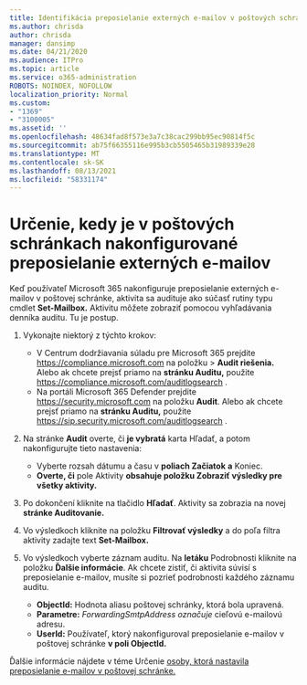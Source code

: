 ```yaml
---
title: Identifikácia preposielanie externých e-mailov v poštových schránkach v denníkoch auditu
ms.author: chrisda
author: chrisda
manager: dansimp
ms.date: 04/21/2020
ms.audience: ITPro
ms.topic: article
ms.service: o365-administration
ROBOTS: NOINDEX, NOFOLLOW
localization_priority: Normal
ms.custom:
- "1369"
- "3100005"
ms.assetid: ''
ms.openlocfilehash: 48634fad8f573e3a7c38cac299bb95ec90814f5c
ms.sourcegitcommit: ab75f66355116e995b3cb5505465b31989339e28
ms.translationtype: MT
ms.contentlocale: sk-SK
ms.lasthandoff: 08/13/2021
ms.locfileid: "58331174"
---
```

# <a name="identify-when-external-email-forwarding-is-configured-on-mailboxes"></a>Určenie, kedy je v poštových schránkach nakonfigurované preposielanie externých e-mailov

Keď používateľ Microsoft 365 nakonfiguruje preposielanie externých e-mailov v poštovej schránke, aktivita sa audituje ako súčasť rutiny typu cmdlet **Set-Mailbox.** Aktivitu môžete zobraziť pomocou vyhľadávania denníka auditu. Tu je postup.

1. Vykonajte niektorý z týchto krokov:
   - V Centrum dodržiavania súladu pre Microsoft 365 prejdite <https://compliance.microsoft.com> na položku  \> **Audit riešenia.** Alebo ak chcete prejsť priamo na **stránku Auditu,** použite <https://compliance.microsoft.com/auditlogsearch> .
   - Na portáli Microsoft 365 Defender prejdite <https://security.microsoft.com> na položku **Audit**. Alebo ak chcete prejsť priamo na **stránku Auditu,** použite <https://sip.security.microsoft.com/auditlogsearch> .

2. Na stránke **Audit** overte, či **je vybratá** karta Hľadať, a potom nakonfigurujte tieto nastavenia:
   - Vyberte rozsah dátumu a času v **poliach Začiatok** **a** Koniec.
   - **Overte, či** pole Aktivity **obsahuje položku Zobraziť výsledky pre všetky aktivity.**

3. Po dokončení kliknite na tlačidlo **Hľadať**. Aktivity sa zobrazia na novej **stránke Auditovanie.**

4. Vo výsledkoch kliknite na položku **Filtrovať výsledky** a do poľa filtra aktivity zadajte text **Set-Mailbox.**

5. Vo výsledkoch vyberte záznam auditu. Na **letáku** Podrobnosti kliknite na položku **Ďalšie informácie**. Ak chcete zistiť, či aktivita súvisí s preposielanie e-mailov, musíte si pozrieť podrobnosti každého záznamu auditu.

   - **ObjectId:** Hodnota aliasu poštovej schránky, ktorá bola upravená.
   - **Parametre:** _ForwardingSmtpAddress označuje_ cieľovú e-mailovú adresu.
   - **UserId:** Používateľ, ktorý nakonfiguroval preposielanie e-mailov v poštovej schránke **v poli ObjectId.**

Ďalšie informácie nájdete v téme Určenie [osoby, ktorá nastavila preposielanie e-mailov v poštovej schránke.](https://docs.microsoft.com/microsoft-365/compliance/auditing-troubleshooting-scenarios#determine-who-set-up-email-forwarding-for-a-mailbox)
